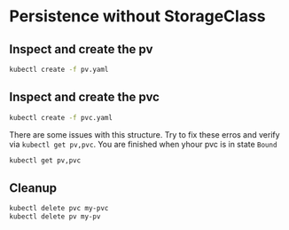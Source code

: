 # Persistence without StorageClass

## Inspect and create the pv

```bash
kubectl create -f pv.yaml
```

## Inspect and create the pvc

```bash
kubectl create -f pvc.yaml
```

There are some issues with this structure. Try to fix these erros and verify via `kubectl get pv,pvc`. You are finished when yhour pvc is in state `Bound`

```bash
kubectl get pv,pvc
```

## Cleanup

```bash
kubectl delete pvc my-pvc
kubectl delete pv my-pv
```